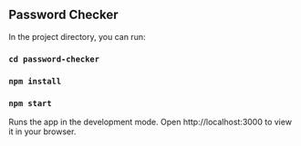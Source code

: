 ## Password Checker

In the project directory, you can run:
### `cd password-checker`
### `npm install`
### `npm start`

Runs the app in the development mode.
Open http://localhost:3000 to view it in your browser.
